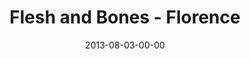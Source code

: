 ---
layout: message
category: message
series: "God Is ____"
title: "Flesh and Bones - Florence"
date: 2013-08-03-00-00
message_id: 804
---